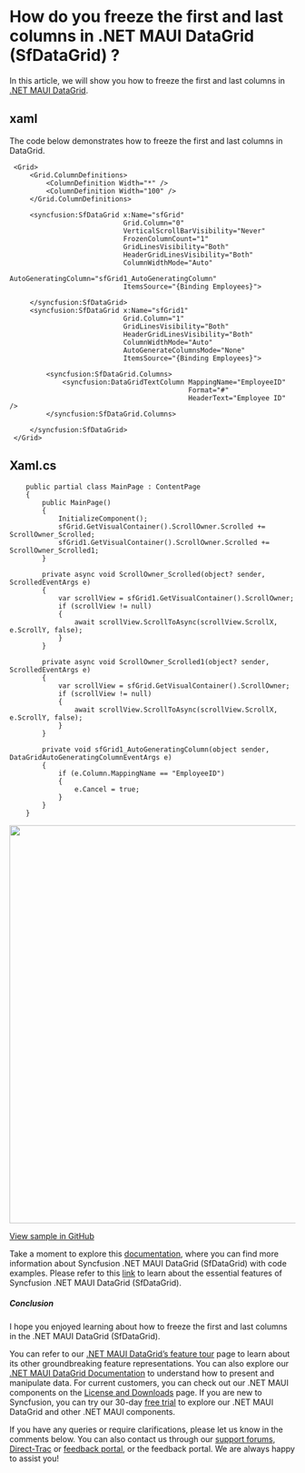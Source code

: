 # How do you freeze the first and last columns in .NET MAUI DataGrid (SfDataGrid) ?
In this article, we will show you how to freeze the first and last columns in [.NET MAUI DataGrid](https://www.syncfusion.com/maui-controls/maui-datagrid).

## xaml
The code below demonstrates how to freeze the first and last columns in DataGrid.
```
 <Grid>
     <Grid.ColumnDefinitions>
         <ColumnDefinition Width="*" />
         <ColumnDefinition Width="100" />
     </Grid.ColumnDefinitions>

     <syncfusion:SfDataGrid x:Name="sfGrid"
                            Grid.Column="0"
                            VerticalScrollBarVisibility="Never"
                            FrozenColumnCount="1"
                            GridLinesVisibility="Both"
                            HeaderGridLinesVisibility="Both"
                            ColumnWidthMode="Auto"
                            AutoGeneratingColumn="sfGrid1_AutoGeneratingColumn"
                            ItemsSource="{Binding Employees}">

     </syncfusion:SfDataGrid>
     <syncfusion:SfDataGrid x:Name="sfGrid1"
                            Grid.Column="1"
                            GridLinesVisibility="Both"
                            HeaderGridLinesVisibility="Both"
                            ColumnWidthMode="Auto"
                            AutoGenerateColumnsMode="None"
                            ItemsSource="{Binding Employees}">

         <syncfusion:SfDataGrid.Columns>
             <syncfusion:DataGridTextColumn MappingName="EmployeeID"
                                            Format="#"
                                            HeaderText="Employee ID" />
         </syncfusion:SfDataGrid.Columns>

     </syncfusion:SfDataGrid> 
 </Grid>
``` 

## Xaml.cs
```
    public partial class MainPage : ContentPage
    {
        public MainPage()
        {
            InitializeComponent();
            sfGrid.GetVisualContainer().ScrollOwner.Scrolled += ScrollOwner_Scrolled;
            sfGrid1.GetVisualContainer().ScrollOwner.Scrolled += ScrollOwner_Scrolled1;
        }

        private async void ScrollOwner_Scrolled(object? sender, ScrolledEventArgs e)
        {
            var scrollView = sfGrid1.GetVisualContainer().ScrollOwner;
            if (scrollView != null)
            {
                await scrollView.ScrollToAsync(scrollView.ScrollX, e.ScrollY, false);
            }
        }

        private async void ScrollOwner_Scrolled1(object? sender, ScrolledEventArgs e)
        {
            var scrollView = sfGrid.GetVisualContainer().ScrollOwner;
            if (scrollView != null)
            {
                await scrollView.ScrollToAsync(scrollView.ScrollX, e.ScrollY, false);
            }
        }

        private void sfGrid1_AutoGeneratingColumn(object sender, DataGridAutoGeneratingColumnEventArgs e)
        {
            if (e.Column.MappingName == "EmployeeID")
            {
                e.Cancel = true;
            }
        }
    }
```

<img src="https://support.syncfusion.com/kb/agent/attachment/inline?token=eyJhbGciOiJodHRwOi8vd3d3LnczLm9yZy8yMDAxLzA0L3htbGRzaWctbW9yZSNobWFjLXNoYTI1NiIsInR5cCI6IkpXVCJ9.eyJpZCI6IjM1NzU3Iiwib3JnaWQiOiIzIiwiaXNzIjoic3VwcG9ydC5zeW5jZnVzaW9uLmNvbSJ9.-YUecgnELj3Xclci9PqzZhC5RjTVto9LHCbpqZDZAW4" width=700 />

[View sample in GitHub](https://github.com/SyncfusionExamples/How-to-freeze-first-and-last-column-in-.NET-MAUI-DataGrid--SfDataGrid-)

Take a moment to explore this [documentation](https://help.syncfusion.com/maui/datagrid/overview), where you can find more information about Syncfusion .NET MAUI DataGrid (SfDataGrid) with code examples. Please refer to this [link](https://www.syncfusion.com/maui-controls/maui-datagrid) to learn about the essential features of Syncfusion .NET MAUI DataGrid (SfDataGrid).
 
##### Conclusion
 
I hope you enjoyed learning about how to freeze the first and last columns in the .NET MAUI DataGrid (SfDataGrid).
 
You can refer to our [.NET MAUI DataGrid’s feature tour](https://www.syncfusion.com/maui-controls/maui-datagrid) page to learn about its other groundbreaking feature representations. You can also explore our [.NET MAUI DataGrid Documentation](https://help.syncfusion.com/maui/datagrid/getting-started) to understand how to present and manipulate data. 
For current customers, you can check out our .NET MAUI components on the [License and Downloads](https://www.syncfusion.com/sales/teamlicense) page. If you are new to Syncfusion, you can try our 30-day [free trial](https://www.syncfusion.com/downloads/maui) to explore our .NET MAUI DataGrid and other .NET MAUI components.
 
If you have any queries or require clarifications, please let us know in the comments below. You can also contact us through our [support forums](https://www.syncfusion.com/forums), [Direct-Trac](https://support.syncfusion.com/create) or [feedback portal](https://www.syncfusion.com/feedback/maui?control=sfdatagrid), or the feedback portal. We are always happy to assist you!